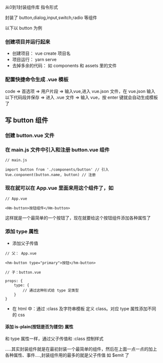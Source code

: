 从0到1封装组件库 指令形式

封装了 button,dialog,input,switch,radio 等组件

以下以 button 为例

### 创建项目并运行起来
* 创建项目： vue create 项目名
* 项目运行： yarn serve
* 去掉多余的代码： 如 components 和 assets 里的文件

### 配置快捷命令生成 .vue 模板
code => 首选项 => 用户片段 => 输入vue,进入 vue.json 文件，在 vue.json 输入以下代码段并保存 => 进入 .vue 文件 => 输入 vue，按 enter 键就会自动生成模板了

## 写 button 组件
### 创建 button.vue 文件

### 在 main.js 文件中引入和注册 button.vue 组件

```
// main.js

import button from './components/button' // 引入
Vue.conponent(button.name, button) // 注册
```

### 现在就可以在 App.vue 里面来用这个组件了，如
```
// App.vue 

<Hm-button>按钮组件</Hm-button>
```

这样就是一个最简单的一个按钮了，现在就要给这个按钮组件添加各种属性了


### 添加 type 属性
* 添加父子传值
```
// 父： App.vue

<hm-button type="primary">按钮</hm-button>
```

```
// 子：button.vue

props: {
    type: {
        // 通过这种形式给 type 定类型
    }
}
```
* 在 html 中：通过 :class 及字符串模板 定义 class。对应 type 属性添加不同的 css

#### 添加 is-plain(按钮是否为镂空) 属性
和 type 属性一样，通过父子传值和 :class 控制样式

.....其实封装组件就是在最初封装一个最简单的组件，然后在上面一点一点的加上各种属性、事件....,封装组件用的最多的就是父子传值 如 $emit 了